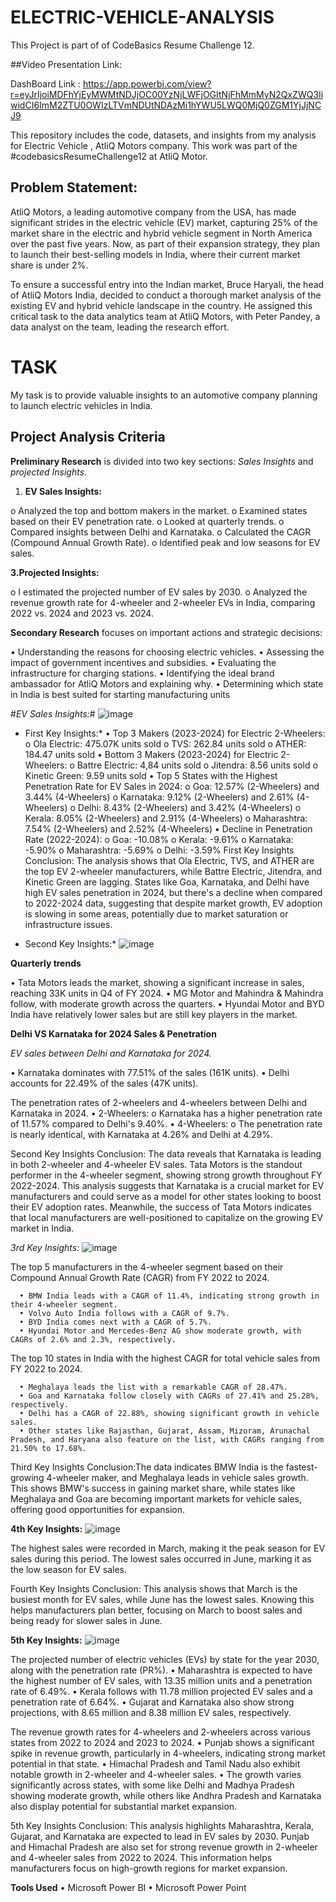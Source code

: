 # ELECTRIC-VEHICLE-ANALYSIS
This Project is part of of CodeBasics Resume Challenge 12.

##Video Presentation Link: 

DashBoard Link : https://app.powerbi.com/view?r=eyJrIjoiMDFhYjEyMWMtNDJjOC00YzNjLWFjOGItNjFhMmMyN2QxZWQ3IiwidCI6ImM2ZTU0OWIzLTVmNDUtNDAzMi1hYWU5LWQ0MjQ0ZGM1YjJjNCJ9


This repository includes the code, datasets, and insights from my analysis for Electric Vehicle , AtliQ Motors company. This work was part of the #codebasicsResumeChallenge12 at AtliQ Motor.

## Problem Statement:

AtliQ Motors, a leading automotive company from the USA, has made significant strides in the electric vehicle (EV) market, capturing 25% of the market share in the electric and hybrid vehicle segment in North America over the past five years. Now, as part of their expansion strategy, they plan to launch their best-selling models in India, where their current market share is under 2%.

To ensure a successful entry into the Indian market, Bruce Haryali, the head of AtliQ Motors India, decided to conduct a thorough market analysis of the existing EV and hybrid vehicle landscape in the country. He assigned this critical task to the data analytics team at AtliQ Motors, with Peter Pandey, a data analyst on the team, leading the research effort.

# TASK 
My task is to provide valuable insights to an automotive company planning to launch electric vehicles in India.

## Project Analysis Criteria

**Preliminary Research** is divided into two key sections: *Sales Insights* and *projected Insights*.
1.	**EV Sales Insights:**
   
o	Analyzed the top and bottom makers in the market.
o	Examined states based on their EV penetration rate.
o	Looked at quarterly trends.
o	Compared insights between Delhi and Karnataka.
o	Calculated the CAGR (Compound Annual Growth Rate).
o	Identified peak and low seasons for EV sales.

**3.Projected Insights:**
   
   o	I estimated the projected number of EV sales by 2030.
   o	Analyzed the revenue growth rate for 4-wheeler and 2-wheeler EVs in India, comparing 2022 vs. 2024 and 2023 vs. 2024.

**Secondary Research** focuses on important actions and strategic decisions:

•	Understanding the reasons for choosing electric vehicles.
•	Assessing the impact of government incentives and subsidies.
•	Evaluating the infrastructure for charging stations.
•	Identifying the ideal brand ambassador for AtliQ Motors and explaining why.
•	Determining which state in India is best suited for starting manufacturing units

#*EV Sales Insights:*#
![image](https://github.com/user-attachments/assets/3c3f670f-5ad7-4bd5-bee8-bf9db02a6f57)

 * First Key Insights:*
   •	Top 3 Makers (2023-2024) for Electric 2-Wheelers:
          o	Ola Electric: 475.07K units sold
          o	TVS: 262.84 units sold
          o	ATHER: 184.47 units sold
•	Bottom 3 Makers (2023-2024) for Electric 2-Wheelers:
          o	Battre Electric: 4,84 units sold
          o	Jitendra: 8.56 units sold
          o	Kinetic Green: 9.59 units sold
•	Top 5 States with the Highest Penetration Rate for EV Sales in 2024:
          o	Goa: 12.57% (2-Wheelers) and 3.44% (4-Wheelers)
          o	Karnataka: 9.12% (2-Wheelers) and 2.61% (4-Wheelers)
          o	Delhi: 8.43% (2-Wheelers) and 3.42% (4-Wheelers)
          o	Kerala: 8.05% (2-Wheelers) and 2.91% (4-Wheelers)
          o	Maharashtra: 7.54% (2-Wheelers) and 2.52% (4-Wheelers)
•	Decline in Penetration Rate (2022-2024):
          o	Goa: -10.08%
          o	Kerala: -9.61%
          o	Karnataka: -5.90%
          o	Maharashtra: -5.69%
          o	Delhi: -3.59%
First Key Insights Conclusion:
The analysis shows that Ola Electric, TVS, and ATHER are the top EV 2-wheeler manufacturers, while Battre Electric, Jitendra, and Kinetic Green are lagging. States like Goa, Karnataka, and Delhi have high EV sales penetration in 2024, but there's a decline when compared to 2022-2024 data, suggesting that despite market growth, EV adoption is slowing in some areas, potentially due to market saturation or infrastructure issues.

* Second Key Insights:*
![image](https://github.com/user-attachments/assets/e9a6209f-f863-4aa5-ad76-3349492b8e0e)

**Quarterly trends**

•	Tata Motors leads the market, showing a significant increase in sales, reaching 33K units in Q4 of FY 2024.
•	MG Motor and Mahindra & Mahindra follow, with moderate growth across the quarters.
•	Hyundai Motor and BYD India have relatively lower sales but are still key players in the market.

**Delhi VS Karnataka for 2024 Sales & Penetration**

*EV sales between Delhi and Karnataka for 2024.*

•	Karnataka dominates with 77.51% of the sales (161K units).
•	Delhi accounts for 22.49% of the sales (47K units).

The penetration rates of 2-wheelers and 4-wheelers between Delhi and Karnataka in 2024.
•	2-Wheelers:
    o	Karnataka has a higher penetration rate of 11.57% compared to Delhi's 9.40%.
•	4-Wheelers:
    o	The penetration rate is nearly identical, with Karnataka at 4.26% and Delhi at 4.29%.

Second Key Insights Conclusion: The data reveals that Karnataka is leading in both 2-wheeler and 4-wheeler EV sales. Tata Motors is the standout performer in the 4-wheeler segment, showing strong growth throughout FY 2022-2024. This analysis suggests that Karnataka is a crucial market for EV manufacturers and could serve as a model for other states looking to boost their EV adoption rates. Meanwhile, the success of Tata Motors indicates that local manufacturers are well-positioned to capitalize on the growing EV market in India.

 *3rd Key Insights:*
 ![image](https://github.com/user-attachments/assets/624c5c58-1650-408d-90f2-498cb348bb54)

 The top 5 manufacturers in the 4-wheeler segment based on their Compound Annual Growth Rate (CAGR) from FY 2022 to 2024.
 
      •	BMW India leads with a CAGR of 11.4%, indicating strong growth in their 4-wheeler segment.
      •	Volvo Auto India follows with a CAGR of 9.7%.
      •	BYD India comes next with a CAGR of 5.7%.
      •	Hyundai Motor and Mercedes-Benz AG show moderate growth, with CAGRs of 2.6% and 2.3%, respectively.

The top 10 states in India with the highest CAGR for total vehicle sales from FY 2022 to 2024.

      •	Meghalaya leads the list with a remarkable CAGR of 28.47%.
      •	Goa and Karnataka follow closely with CAGRs of 27.41% and 25.28%, respectively.
      •	Delhi has a CAGR of 22.88%, showing significant growth in vehicle sales.
      •	Other states like Rajasthan, Gujarat, Assam, Mizoram, Arunachal Pradesh, and Haryana also feature on the list, with CAGRs ranging from 21.50% to 17.68%.

Third Key Insights Conclusion:The data indicates BMW India is the fastest-growing 4-wheeler maker, and Meghalaya leads in vehicle sales growth. This shows BMW's success in gaining market share, while states like Meghalaya and Goa are becoming important markets for vehicle sales, offering good opportunities for expansion.

**4th Key Insights:**
![image](https://github.com/user-attachments/assets/609f0f44-a7f9-453f-a059-7f4cc9e209e3)

The highest sales were recorded in March, making it the peak season for EV sales during this period.
The lowest sales occurred in June, marking it as the low season for EV sales.

Fourth Key Insights Conclusion: This analysis shows that March is the busiest month for EV sales, while June has the lowest sales. Knowing this helps manufacturers plan better, focusing on March to boost sales and being ready for slower sales in June.

**5th Key Insights:**
![image](https://github.com/user-attachments/assets/ba67028b-07b1-48e0-841b-86bb17078011)

The projected number of electric vehicles (EVs) by state for the year 2030, along with the penetration rate (PR%).
      •	Maharashtra is expected to have the highest number of EV sales, with 13.35 million units and a penetration rate of 6.49%.
      •	Kerala follows with 11.78 million projected EV sales and a penetration rate of 6.64%.
      •	Gujarat and Karnataka also show strong projections, with 8.65 million and 8.38 million EV sales, respectively.

The revenue growth rates for 4-wheelers and 2-wheelers across various states from 2022 to 2024 and 2023 to 2024.
      •	Punjab shows a significant spike in revenue growth, particularly in 4-wheelers, indicating strong market potential in that state.
      •	Himachal Pradesh and Tamil Nadu also exhibit notable growth in 2-wheeler and 4-wheeler sales.
      •	The growth varies significantly across states, with some like Delhi and Madhya Pradesh showing moderate growth, while others like Andhra Pradesh and Karnataka also display potential for substantial market expansion.

   5th Key Insights Conclusion: This analysis highlights Maharashtra, Kerala, Gujarat, and Karnataka are expected to lead in EV sales by 2030. Punjab and Himachal Pradesh are also set for strong revenue growth in 2-wheeler and 4-wheeler sales from 2022 to 2024. This information helps manufacturers focus on high-growth regions for market expansion.


  **Tools Used**
   •	Microsoft Power BI
   •	Microsoft Power Point


